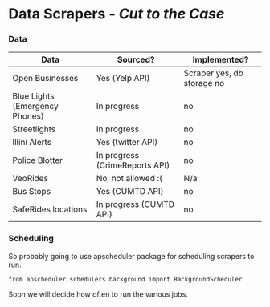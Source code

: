 # Data Scrapers - *Cut to the Case*

### Data
| Data                           | Sourced?                       | Implemented?               |
|--------------------------------|--------------------------------|----------------------------|
| Open Businesses                | Yes (Yelp API)                 | Scraper yes, db storage no |
| Blue Lights (Emergency Phones) | In progress                    | no                         |
| Streetlights                   | In progress                    | no                         |
| Illini Alerts                  | Yes (twitter API)              | no                         |
| Police Blotter                 | In progress (CrimeReports API) | no                         |
| VeoRides                       | No, not allowed :(             | N/a                        |
| Bus Stops                      | Yes (CUMTD API)                | no                         |
| SafeRides locations            | In progress (CUMTD API)        | no                         |

### Scheduling

So probably going to use apscheduler package for scheduling scrapers to run.

    from apscheduler.schedulers.background import BackgroundScheduler

Soon we will decide how often to run the various jobs.
